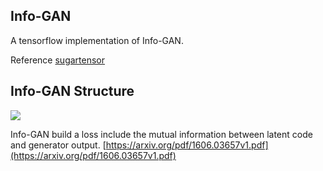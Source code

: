 ## Info-GAN
A tensorflow implementation of Info-GAN. 

Reference [sugartensor](https://github.com/buriburisuri/sugartensor)
## Info-GAN Structure
![](../../images/infogan-fig-01.png)

Info-GAN build a loss include the mutual information between latent code and generator output.
[https://arxiv.org/pdf/1606.03657v1.pdf](https://arxiv.org/pdf/1606.03657v1.pdf)

